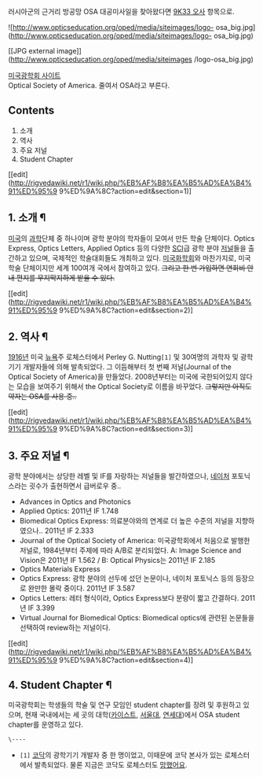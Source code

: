 러시아군의 근거리 방공망 OSA 대공미사일을 찾아왔다면 [9K33 오사](9K33%20%EC%98%A4%EC%82%AC.md)
항목으로.

![http://www.opticseducation.org/oped/media/siteimages/logo-
osa_big.jpg](http://www.opticseducation.org/oped/media/siteimages/logo-
osa_big.jpg)

[[JPG external image]](http://www.opticseducation.org/oped/media/siteimages
/logo-osa_big.jpg)

[미국광학회 사이트](http://www.osa.org/en-us/home/)  
Optical Society of America. 줄여서 OSA라고 부른다.  

## Contents

    

1. 소개 
2. 역사 
3. 주요 저널 
4. Student Chapter 

[[edit](http://rigvedawiki.net/r1/wiki.php/%EB%AF%B8%EA%B5%AD%EA%B4%91%ED%95%9
9%ED%9A%8C?action=edit&section=1)]

## 1. 소개 ¶

[미국](%EB%AF%B8%EA%B5%AD.md)의 [과학](%EA%B3%BC%ED%95%99.md)단체 중 하나이며 광학 분야의
학자들이 모여서 만든 학술 단체이다. Optics Express, Optics Letters, Applied Optics 등의 다양한
[SCI](SCI.md)급 광학 분야 [저널](%EC%A0%80%EB%84%90.md)들을 출간하고 있으며, 국제적인 학술대회들도
개최하고 있다. [미국화학회](%EB%AF%B8%EA%B5%AD%ED%99%94%ED%95%99%ED%9A%8C.md)와 마찬가지로,
미국 학술 단체이지만 세계 100여개 국에서 참여하고 있다. <del>그리고 한 번 가입하면 연회비 안내 편지를 무지막지하게 받을 수
있다.</del>

  

[[edit](http://rigvedawiki.net/r1/wiki.php/%EB%AF%B8%EA%B5%AD%EA%B4%91%ED%95%9
9%ED%9A%8C?action=edit&section=2)]

## 2. 역사 ¶

[1916년](1916%EB%85%84.md) 미국 [뉴욕](%EB%89%B4%EC%9A%95.md)주 로체스터에서 Perley
G. Nutting`[1]` 및 30여명의 과학자 및 광학기기 개발자들에 의해 발촉되었다. 그 이듬해부터 첫 번째 저널(Journal of
the Optical Society of America)을 만들었다. 2008년부터는 미국에 국한되어있지 않다는 모습을 보여주기 위해서
the Optical Society로 이름을 바꾸었다. <del>그렇지만 아직도 약자는 OSA를 사용 중..</del>

  

[[edit](http://rigvedawiki.net/r1/wiki.php/%EB%AF%B8%EA%B5%AD%EA%B4%91%ED%95%9
9%ED%9A%8C?action=edit&section=3)]

## 3. 주요 저널 ¶

광학 분야에서는 상당한 레벨 및 IF를 자랑하는 저널들을 발간하였으나,
[네이처](%EB%84%A4%EC%9D%B4%EC%B2%98.md) 포토닉스라는 굇수가 출현하면서 급버로우 중..  

  * Advances in Optics and Photonics
  * Applied Optics: 2011년 IF 1.748
  * Biomedical Optics Express: 의료분야와의 연계로 더 높은 수준의 저널을 지향하였으나.. 2011년 IF 2.333
  * Journal of the Optical Society of America: 미국광학회에서 처음으로 발행한 저널로, 1984년부터 주제에 따라 A/B로 분리되었다. A: Image Science and Vision은 2011년 IF 1.562 / B: Optical Physics는 2011년 IF 2.185
  * Optics Materials Express
  * Optics Express: 광학 분야의 선두에 섰던 논문이나, 네이처 포토닉스 등의 등장으로 완만한 몰락 중이다. 2011년 IF 3.587
  * Optics Letters: 레터 형식이라, Optics Express보다 분량이 짧고 간결하다. 2011년 IF 3.399
  * Virtual Journal for Biomedical Optics: Biomedical optics에 관련된 논문들을 선택하여 review하는 저널이다.  

[[edit](http://rigvedawiki.net/r1/wiki.php/%EB%AF%B8%EA%B5%AD%EA%B4%91%ED%95%9
9%ED%9A%8C?action=edit&section=4)]

## 4. Student Chapter ¶

미국광학회는 학생들의 학술 및 연구 모임인 student chapter를 장려 및 후원하고 있으며, 현재 국내에서는 세 곳의
대학([카이스트](%EC%B9%B4%EC%9D%B4%EC%8A%A4%ED%8A%B8.md),
[서울대](%EC%84%9C%EC%9A%B8%EB%8C%80.md),
[연세대](%EC%97%B0%EC%84%B8%EB%8C%80.md))에서 OSA student chapter를 운영하고 있다.

`\----`

  * `[1]` [코닥](%EC%BD%94%EB%8B%A5.md)의 광학기기 개발자 중 한 명이었고, 이때문에 코닥 본사가 있는 로체스터에서 발촉되었다. 물론 지금은 코닥도 로체스터도 [망했어요](%EB%A7%9D%ED%96%88%EC%96%B4%EC%9A%94.md).

